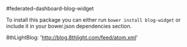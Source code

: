 #federated-dashboard-blog-widget

To install this package you can either run `bower install blog-widget` or include it in your bower.json dependencies section.


8thLightBlog: 'http://blog.8thlight.com/feed/atom.xml'
